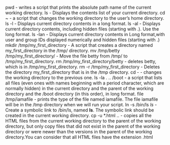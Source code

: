 pwd - writes a script that prints the absolute path name of the current working directory.
ls - Displays the contents list of your current directory.
cd ~ - a script that changes the working directory to the user’s home directory.
ls -l - Displays current directory contents in a long format.
ls -al - Displays  current directory contents, including hidden files (starting with .). Use the long format.
ls -lan - Displays current directory contents in Long format,with user and group IDs displayed numerically and hidden files (starting with .)
mkdir /tmp/my_first_directory - A script that creates a directory named my_first_directory in the /tmp/ directory.
mv /tmp/betty /tmp/my_first_directory/ - Move the file betty from /tmp/ to /tmp/my_first_directory.
rm /tmp/my_first_directory/betty - deletes betty, which is in /tmp/my_first_directory.
rm -r /tmp/my_first_directory - Deletes the directory my_first_directory that is in the /tmp directory.
cd - - changes the working directory to the previous one.
ls -la . .. /boot -  a script that lists all files (even ones with names beginning with a period character, which are normally hidden) in the current directory and the parent of the working directory and the /boot directory (in this order), in long format.
file /tmp/iamafile - prints the type of the file named iamafile. The file iamafile will be in the /tmp directory when we will run your script.
ln -s /bin/ls _ls_ - Create a symbolic link to /bin/ls, named __ls__. The symbolic link should be created in the current working directory.
cp -u *.html .. - copies all the HTML files from the current working directory to the parent of the working directory, but only copy files that did not exist in the parent of the working directory or were newer than the versions in the parent of the working directory.You can consider that all HTML files have the extension .html